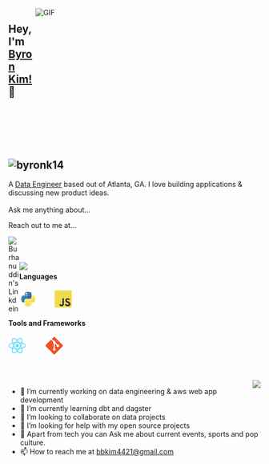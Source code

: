 <img align="right" alt="GIF" src="https://github.com/abhisheknaiidu/abhisheknaiidu/blob/master/code.gif?raw=true" width="450" height="300" />

## Hey, I'm [Byron Kim!](https://www.linkedin.com/in/byronkim417) 👋 <a align="left"> <img src="https://komarev.com/ghpvc/?username=byronk14&label=Views&color=blue&style=plastic" alt="byronk14" /> </a>

A [Data Engineer](https://www.linkedin.com/in/byronkim417) based out of Atlanta, GA. I love building applications & discussing new product ideas.
<br/>
<br/>
Ask me anything about...


Reach out to me at...

<a href="https://www.linkedin.com/in/burhanuddin-rashid-a16959b1">
  <img align="left" alt="Burhanuddin's Linkdein" width="22px" src="https://cdn.jsdelivr.net/npm/simple-icons@v3/icons/linkedin.svg" />
</a>
<br/>
<br/>
<br/>
<img align="left" src="https://github-readme-stats.vercel.app/api?username=byronk14&show_icons=true&title_color=fff&icon_color=79ff97&text_color=9f9f9f&bg_color=151515"/>

#### Languages
<img src="https://raw.githubusercontent.com/devicons/devicon/master/icons/python/python-original.svg" height="35">&nbsp;&nbsp;&nbsp;&nbsp;&nbsp;&nbsp;&nbsp;&nbsp;
<img src="https://raw.githubusercontent.com/devicons/devicon/master/icons/javascript/javascript-original.svg" height="35">&nbsp;&nbsp;&nbsp;&nbsp;&nbsp;&nbsp;&nbsp;&nbsp;

#### Tools and Frameworks
<img src="https://raw.githubusercontent.com/devicons/devicon/master/icons/react/react-original.svg" alt="react" height="35"/>&nbsp;&nbsp;&nbsp;&nbsp;&nbsp;&nbsp;&nbsp;&nbsp;&nbsp;
<img src="https://raw.githubusercontent.com/devicons/devicon/master/icons/git/git-original.svg" width="35px">&nbsp;&nbsp;&nbsp;&nbsp;&nbsp;&nbsp;&nbsp;&nbsp;&nbsp;


<br/>
<br/>

<a href="https://github.com/byronk14">
  <img align="right" src="https://github-readme-stats.vercel.app/api/top-langs/?username=byronk14&theme=light&hide_langs_below=1" />
</a>

- 🔭 I’m currently working on data engineering & aws web app development
- 🌱 I’m currently learning dbt and dagster
- 👯 I’m looking to collaborate on data projects
- 🤔 I’m looking for help with my open source projects
- 💬 Apart from tech you can Ask me about current events, sports and pop culture.
- 📫 How to reach me at bbkim4421@gmail.com

<br/>
<br/>
